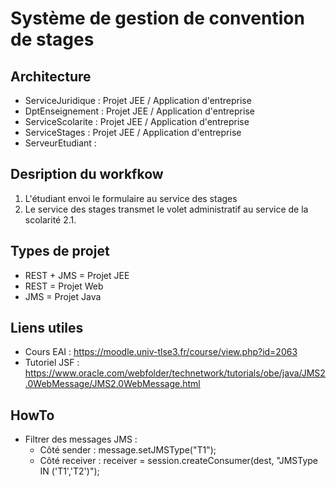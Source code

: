# Système de gestion de convention de stages

## Architecture
* ServiceJuridique : Projet JEE / Application d'entreprise 
* DptEnseignement : Projet JEE / Application d'entreprise 
* ServiceScolarite : Projet JEE / Application d'entreprise 
* ServiceStages : Projet JEE / Application d'entreprise 
* ServeurEtudiant :

## Desription du workfkow 
1. L'étudiant envoi le formulaire au service des stages 
2. Le service des stages transmet le volet administratif au service de la scolarité 
 2.1. 

## Types de projet  
* REST + JMS = Projet JEE
* REST = Projet Web
* JMS = Projet Java

## Liens utiles 
* Cours EAI : https://moodle.univ-tlse3.fr/course/view.php?id=2063 
* Tutoriel JSF : https://www.oracle.com/webfolder/technetwork/tutorials/obe/java/JMS2.0WebMessage/JMS2.0WebMessage.html

## HowTo
* Filtrer des messages JMS : 
  * Côté sender : message.setJMSType("T1"); 
  * Côté receiver : receiver = session.createConsumer(dest, "JMSType IN ('T1','T2')");
  
  

